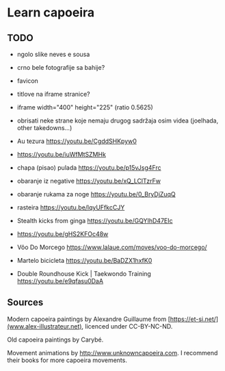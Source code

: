 # Learn capoeira

## TODO
- ngolo slike neves e sousa
- crno bele fotografije sa bahije?
- favicon
- titlove na iframe stranice?
- iframe width="400" height="225" (ratio 0.5625)

- obrisati neke strane koje nemaju drugog sadržaja osim videa (joelhada, other takedowns...)
- Au tezura https://youtu.be/CgddSHKpyw0
- https://youtu.be/iuWfMtSZMHk
- chapa (pisao) pulada https://youtu.be/p15vJsg4Frc
- obaranje iz negative https://youtu.be/xQ_LClTzrFw
- obaranje rukama za noge https://youtu.be/0_BryDjZuqQ
- rasteira https://youtu.be/lqyUFfkcCJY
- Stealth kicks from ginga https://youtu.be/GQYIhD47EIc
- https://youtu.be/gHS2KFOc48w
- Vôo Do Morcego https://www.lalaue.com/moves/voo-do-morcego/

- Martelo bicicleta https://youtu.be/BaDZX1hxfK0
- Double Roundhouse Kick | Taekwondo Training https://youtu.be/e9qfasu0DaA

## Sources

Modern capoeira paintings by Alexandre Guillaume from [https://et-si.net/](www.alex-illustrateur.net), licenced under CC-BY-NC-ND.

Old capoeira paintings by Carybé.

Movement animations by http://www.unknowncapoeira.com. I recommend their books for more capoeira movements.